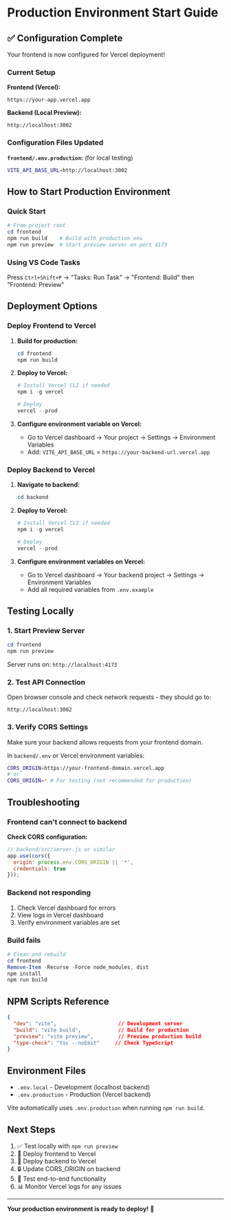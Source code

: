 # Production Environment Start Guide

## ✅ Configuration Complete

Your frontend is now configured for Vercel deployment!

### Current Setup

**Frontend (Vercel):**
```
https://your-app.vercel.app
```

**Backend (Local Preview):**
```
http://localhost:3002
```

### Configuration Files Updated

**`frontend/.env.production`:** (for local testing)
```bash
VITE_API_BASE_URL=http://localhost:3002
```

## How to Start Production Environment

### Quick Start

```powershell
# From project root
cd frontend
npm run build    # Build with production env
npm run preview  # Start preview server on port 4173
```

### Using VS Code Tasks

Press `Ctrl+Shift+P` → "Tasks: Run Task" → "Frontend: Build" then "Frontend: Preview"

## Deployment Options

### Deploy Frontend to Vercel

1. **Build for production:**
   ```powershell
   cd frontend
   npm run build
   ```

2. **Deploy to Vercel:**
   ```powershell
   # Install Vercel CLI if needed
   npm i -g vercel
   
   # Deploy
   vercel --prod
   ```

3. **Configure environment variable on Vercel:**
   - Go to Vercel dashboard → Your project → Settings → Environment Variables
   - Add: `VITE_API_BASE_URL` = `https://your-backend-url.vercel.app`

### Deploy Backend to Vercel

1. **Navigate to backend:**
   ```powershell
   cd backend
   ```

2. **Deploy to Vercel:**
   ```powershell
   # Install Vercel CLI if needed
   npm i -g vercel
   
   # Deploy
   vercel --prod
   ```

3. **Configure environment variables on Vercel:**
   - Go to Vercel dashboard → Your backend project → Settings → Environment Variables
   - Add all required variables from `.env.example`

## Testing Locally

### 1. Start Preview Server

```powershell
cd frontend
npm run preview
```

Server runs on: `http://localhost:4173`

### 2. Test API Connection

Open browser console and check network requests - they should go to:
```
http://localhost:3002
```

### 3. Verify CORS Settings

Make sure your backend allows requests from your frontend domain.

In `backend/.env` or Vercel environment variables:
```bash
CORS_ORIGIN=https://your-frontend-domain.vercel.app
# or
CORS_ORIGIN=* # For testing (not recommended for production)
```

## Troubleshooting

### Frontend can't connect to backend

**Check CORS configuration:**
```javascript
// backend/src/server.js or similar
app.use(cors({
  origin: process.env.CORS_ORIGIN || '*',
  credentials: true
}));
```

### Backend not responding

1. Check Vercel dashboard for errors
2. View logs in Vercel dashboard
3. Verify environment variables are set

### Build fails

```powershell
# Clean and rebuild
cd frontend
Remove-Item -Recurse -Force node_modules, dist
npm install
npm run build
```

## NPM Scripts Reference

```json
{
  "dev": "vite",                    // Development server
  "build": "vite build",            // Build for production
  "preview": "vite preview",        // Preview production build
  "type-check": "tsc --noEmit"     // Check TypeScript
}
```

## Environment Files

- `.env.local` - Development (localhost backend)
- `.env.production` - Production (Vercel backend)

Vite automatically uses `.env.production` when running `npm run build`.

## Next Steps

1. ✅ Test locally with `npm run preview`
2. 🚀 Deploy frontend to Vercel
3. 🚀 Deploy backend to Vercel
4. 🔒 Update CORS_ORIGIN on backend
5. 🧪 Test end-to-end functionality
6. 📊 Monitor Vercel logs for any issues

---

**Your production environment is ready to deploy!** 🎉
